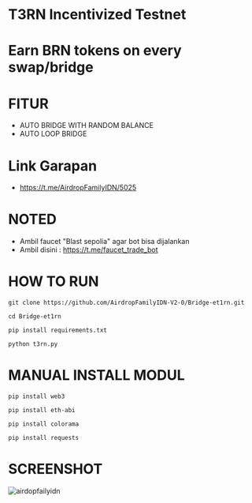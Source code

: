 # T3RN Incentivized Testnet
# Earn BRN tokens on every swap/bridge

# FITUR
- AUTO BRIDGE WITH RANDOM BALANCE
- AUTO LOOP BRIDGE

# Link Garapan
- https://t.me/AirdropFamilyIDN/5025

# NOTED
- Ambil faucet "Blast sepolia" agar bot bisa dijalankan
- Ambil disini : https://t.me/faucet_trade_bot

# HOW TO RUN
```
git clone https://github.com/AirdropFamilyIDN-V2-0/Bridge-et1rn.git
```
```
cd Bridge-et1rn
```
```
pip install requirements.txt
```
```
python t3rn.py
```

# MANUAL INSTALL MODUL
```
pip install web3
```
```
pip install eth-abi
```
```
pip install colorama
```
```
pip install requests
```

# SCREENSHOT
![airdopfailyidn](https://github.com/user-attachments/assets/9565fc71-0173-45f7-9147-64f86c6b452f)


